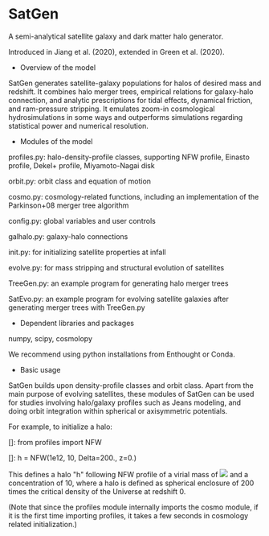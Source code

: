 # SatGen

A semi-analytical satellite galaxy and dark matter halo generator.

Introduced in Jiang et al. (2020), extended in Green et al. (2020).

- Overview of the model

SatGen generates satellite-galaxy populations for halos of desired mass
and redshift. It combines halo merger trees, empirical relations for 
galaxy-halo connection, and analytic prescriptions for tidal effects, 
dynamical friction, and ram-pressure stripping. It emulates zoom-in 
cosmological hydrosimulations in some ways and outperforms simulations
regarding statistical power and numerical resolution. 

- Modules of the model

profiles.py: halo-density-profile classes, supporting NFW profile, 
Einasto profile, Dekel+ profile, Miyamoto-Nagai disk

orbit.py: orbit class and equation of motion

cosmo.py: cosmology-related functions, including an implementation of the
Parkinson+08 merger tree algorithm 

config.py: global variables and user controls 

galhalo.py: galaxy-halo connections

init.py: for initializing satellite properties at infall 

evolve.py: for mass stripping and structural evolution of satellites

TreeGen.py: an example program for generating halo merger trees

SatEvo.py: an example program for evolving satellite galaxies after 
generating merger trees with TreeGen.py 

- Dependent libraries and packages

numpy, scipy, cosmolopy

We recommend using python installations from Enthought or Conda. 

- Basic usage

SatGen builds upon density-profile classes and orbit class. Apart from
the main purpose of evolving satellites, these modules of SatGen can be
used for studies involving halo/galaxy profiles such as Jeans modeling, 
and doing orbit integration within spherical or axisymmetric potentials. 
 
For example, to initialize a halo:

[]: from profiles import NFW

[]: h = NFW(1e12, 10, Delta=200., z=0.)

This defines a halo "h" following NFW profile of a virial mass of
<img src="https://render.githubusercontent.com/render/math?math=10\times10^{12}\M_\odot"> and a concentration of 10, where a halo is
defined as spherical enclosure of 200 times the critical density of 
the Universe at redshift 0.
 
(Note that since the profiles module internally imports the cosmo module, 
if it is the first time importing profiles, it takes a few seconds in
cosmology related initialization.)
